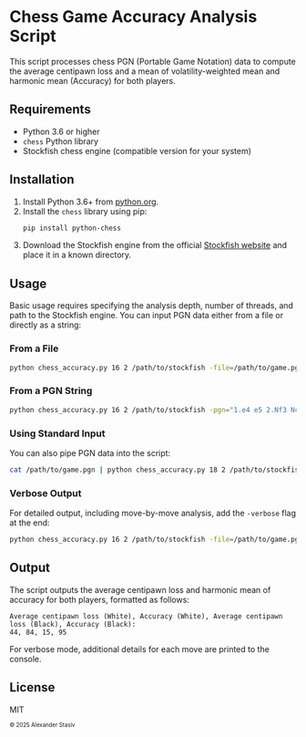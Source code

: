 # Chess Game Accuracy Analysis Script

This script processes chess PGN (Portable Game Notation) data to compute the average centipawn loss and a mean of volatility-weighted mean and harmonic mean (Accuracy) for both players.

## Requirements

- Python 3.6 or higher
- `chess` Python library
- Stockfish chess engine (compatible version for your system)

## Installation

1. Install Python 3.6+ from [python.org](https://www.python.org/).
2. Install the `chess` library using pip:
    ```bash
    pip install python-chess
    ```
3. Download the Stockfish engine from the official [Stockfish website](https://stockfishchess.org/download/) and place it in a known directory.

## Usage

Basic usage requires specifying the analysis depth, number of threads, and path to the Stockfish engine. You can input PGN data either from a file or directly as a string:

### From a File

```bash
python chess_accuracy.py 16 2 /path/to/stockfish -file=/path/to/game.pgn
```

### From a PGN String

```bash
python chess_accuracy.py 16 2 /path/to/stockfish -pgn="1.e4 e5 2.Nf3 Nc6 3.Bb5 a6"
```

### Using Standard Input

You can also pipe PGN data into the script:

```bash
cat /path/to/game.pgn | python chess_accuracy.py 18 2 /path/to/stockfish
```

### Verbose Output

For detailed output, including move-by-move analysis, add the `-verbose` flag at the end:

```bash
python chess_accuracy.py 16 2 /path/to/stockfish -file=/path/to/game.pgn -verbose
```

## Output

The script outputs the average centipawn loss and harmonic mean of accuracy for both players, formatted as follows:

```
Average centipawn loss (White), Accuracy (White), Average centipawn loss (Black), Accuracy (Black):
44, 84, 15, 95
```

For verbose mode, additional details for each move are printed to the console.

## License

MIT

<sub><sup>&copy; 2025 Alexander Stasiv</sup></sub>
